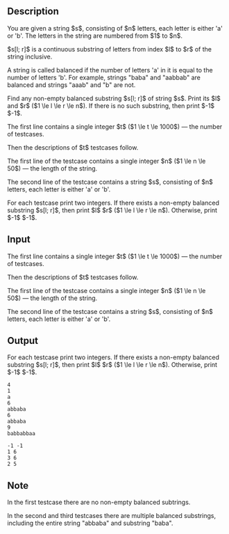## Description

<div><p>You are given a string $s$, consisting of $n$ letters, each letter is either '<span class="tex-font-style-tt">a</span>' or '<span class="tex-font-style-tt">b</span>'. The letters in the string are numbered from $1$ to $n$.</p><p>$s[l; r]$ is a continuous substring of letters from index $l$ to $r$ of the string inclusive. </p><p>A string is called balanced if the number of letters '<span class="tex-font-style-tt">a</span>' in it is equal to the number of letters '<span class="tex-font-style-tt">b</span>'. For example, strings "<span class="tex-font-style-tt">baba</span>" and "<span class="tex-font-style-tt">aabbab</span>" are balanced and strings "<span class="tex-font-style-tt">aaab</span>" and "<span class="tex-font-style-tt">b</span>" are not.</p><p>Find any non-empty balanced substring $s[l; r]$ of string $s$. Print its $l$ and $r$ ($1 \le l \le r \le n$). If there is no such substring, then print $-1$ $-1$.</p></div><div class="input-specification"><p>The first line contains a single integer $t$ ($1 \le t \le 1000$)&nbsp;— the number of testcases.</p><p>Then the descriptions of $t$ testcases follow.</p><p>The first line of the testcase contains a single integer $n$ ($1 \le n \le 50$)&nbsp;— the length of the string.</p><p>The second line of the testcase contains a string $s$, consisting of $n$ letters, each letter is either '<span class="tex-font-style-tt">a</span>' or '<span class="tex-font-style-tt">b</span>'.</p></div><div class="output-specification"><p>For each testcase print two integers. If there exists a non-empty balanced substring $s[l; r]$, then print $l$ $r$ ($1 \le l \le r \le n$). Otherwise, print $-1$ $-1$.</p></div>

## Input

<p>The first line contains a single integer $t$ ($1 \le t \le 1000$)&nbsp;— the number of testcases.</p><p>Then the descriptions of $t$ testcases follow.</p><p>The first line of the testcase contains a single integer $n$ ($1 \le n \le 50$)&nbsp;— the length of the string.</p><p>The second line of the testcase contains a string $s$, consisting of $n$ letters, each letter is either '<span class="tex-font-style-tt">a</span>' or '<span class="tex-font-style-tt">b</span>'.</p>

## Output

<p>For each testcase print two integers. If there exists a non-empty balanced substring $s[l; r]$, then print $l$ $r$ ($1 \le l \le r \le n$). Otherwise, print $-1$ $-1$.</p>





```input1
4
1
a
6
abbaba
6
abbaba
9
babbabbaa
```




```output1
-1 -1
1 6
3 6
2 5
```



## Note

<p>In the first testcase there are no non-empty balanced subtrings.</p><p>In the second and third testcases there are multiple balanced substrings, including the entire string "<span class="tex-font-style-tt">abbaba</span>" and substring "<span class="tex-font-style-tt">baba</span>".</p>
